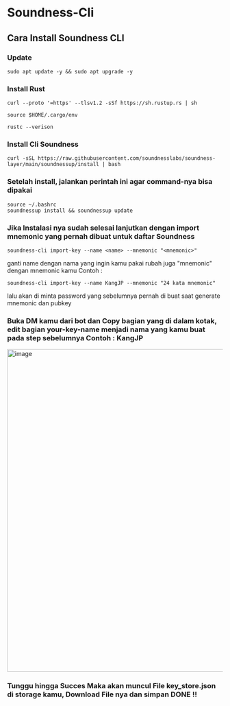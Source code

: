 # Soundness-Cli

## Cara Install Soundness CLI

### Update
```
sudo apt update -y && sudo apt upgrade -y
```

### Install Rust
```
curl --proto '=https' --tlsv1.2 -sSf https://sh.rustup.rs | sh 
```
```
source $HOME/.cargo/env
```
```
rustc --verison
```
### Install Cli Soundness
```
curl -sSL https://raw.githubusercontent.com/soundnesslabs/soundness-layer/main/soundnessup/install | bash
```


### Setelah install, jalankan perintah ini agar command-nya bisa dipakai
```
source ~/.bashrc
soundnessup install && soundnessup update 
```
### Jika Instalasi nya sudah selesai lanjutkan dengan import mnemonic yang pernah dibuat untuk daftar Soundness
```
soundness-cli import-key --name <name> --mnemonic "<mnemonic>"
```
ganti name dengan nama yang ingin kamu pakai rubah juga "mnemonic" dengan mnemonic kamu Contoh :
```
soundness-cli import-key --name KangJP --mnemonic "24 kata mnemonic"
```
lalu akan di minta password yang sebelumnya pernah di buat saat generate mnemonic dan pubkey

### Buka DM kamu dari bot dan Copy bagian yang di dalam kotak, edit bagian your-key-name menjadi nama yang kamu buat pada step sebelumnya Contoh : KangJP
<img width="530" height="752" alt="image" src="https://github.com/user-attachments/assets/9b5d0889-efff-4a9a-8142-c11b9ad2f777" />

### Tunggu hingga Succes Maka akan muncul File key_store.json di storage kamu, Download File nya dan simpan DONE !! 

